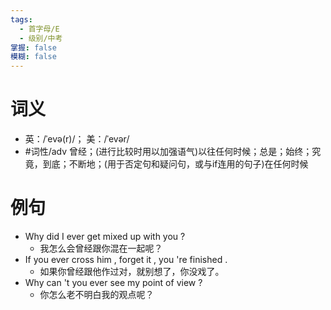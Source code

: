 ```yaml
---
tags:
  - 首字母/E
  - 级别/中考
掌握: false
模糊: false
---
```

# 词义
- 英：/ˈevə(r)/； 美：/ˈevər/
- #词性/adv  曾经；(进行比较时用以加强语气)以往任何时候；总是；始终；究竟，到底；不断地；(用于否定句和疑问句，或与if连用的句子)在任何时候
# 例句
- Why did I ever get mixed up with you ?
	- 我怎么会曾经跟你混在一起呢？
- If you ever cross him , forget it , you 're finished .
	- 如果你曾经跟他作过对，就别想了，你没戏了。
- Why can 't you ever see my point of view ?
	- 你怎么老不明白我的观点呢？
